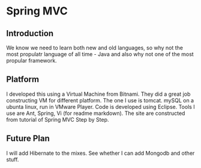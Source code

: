 Spring MVC
==========

Introduction
------------

We know we need to learn both new and old languages, so why not the most propulatr language of all time - Java and also why not one of the most propular framework.

Platform
--------

I developed this using a Virtual Machine from Bitnami. They did a great job constructing VM for different platform. The one I use is tomcat. mySQL on a ubunta linux, run in VMware Player. Code is developed using Eclipse. Tools I use are Ant, Spring, Vi (for readme markdown). The site are constructed from tutorial of Spring MVC Step by Step.

Future Plan
-----------

I will add Hibernate to the mixes. See whether I can add Mongodb and other stuff.


